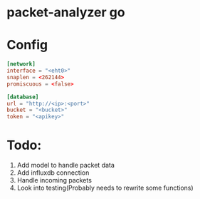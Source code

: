 # packet-analyzer go

# Config
```toml
[network]
interface = "<eht0>"
snaplen = <262144>
promiscuous = <false>

[database]
url = "http://<ip>:<port>"
bucket = "<bucket>"
token = "<apikey>"
```

# Todo:
1. Add model to handle packet data
2. Add influxdb connection
3. Handle incoming packets
4. Look into testing(Probably needs to rewrite some functions)

